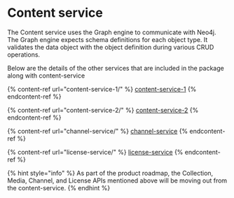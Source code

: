 # Content service

The Content service uses the Graph engine to communicate with Neo4j. The Graph engine expects schema definitions for each object type. It validates the data object with the object definition during various CRUD operations.

Below are the details of the other services that are included in the package along with content-service

{% content-ref url="content-service-1/" %}
[content-service-1](content-service-1/)
{% endcontent-ref %}

{% content-ref url="content-service-2/" %}
[content-service-2](content-service-2/)
{% endcontent-ref %}

{% content-ref url="channel-service/" %}
[channel-service](channel-service/)
{% endcontent-ref %}

{% content-ref url="license-service/" %}
[license-service](license-service/)
{% endcontent-ref %}

{% hint style="info" %}
As part of the product roadmap, the Collection, Media, Channel, and License APIs mentioned above will be moving out from the content-service.
{% endhint %}

